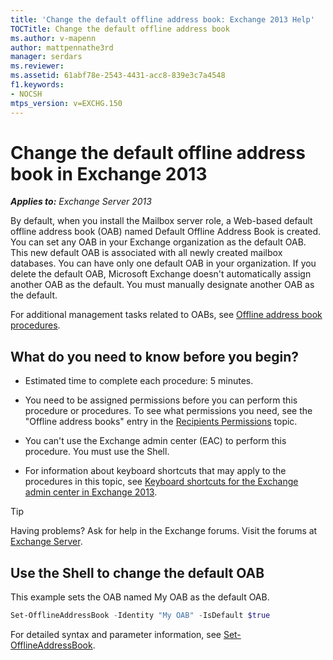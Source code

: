 ```yaml
---
title: 'Change the default offline address book: Exchange 2013 Help'
TOCTitle: Change the default offline address book
ms.author: v-mapenn
author: mattpennathe3rd
manager: serdars
ms.reviewer:
ms.assetid: 61abf78e-2543-4431-acc8-839e3c7a4548
f1.keywords:
- NOCSH
mtps_version: v=EXCHG.150
---
```


# Change the default offline address book in Exchange 2013

_**Applies to:** Exchange Server 2013_

By default, when you install the Mailbox server role, a Web-based default offline address book (OAB) named Default Offline Address Book is created. You can set any OAB in your Exchange organization as the default OAB. This new default OAB is associated with all newly created mailbox databases. You can have only one default OAB in your organization. If you delete the default OAB, Microsoft Exchange doesn't automatically assign another OAB as the default. You must manually designate another OAB as the default.

For additional management tasks related to OABs, see [Offline address book procedures](offline-address-book-procedures-exchange-2013-help.md).

## What do you need to know before you begin?

- Estimated time to complete each procedure: 5 minutes.

- You need to be assigned permissions before you can perform this procedure or procedures. To see what permissions you need, see the "Offline address books" entry in the [Recipients Permissions](recipients-permissions-exchange-2013-help.md) topic.

- You can't use the Exchange admin center (EAC) to perform this procedure. You must use the Shell.

- For information about keyboard shortcuts that may apply to the procedures in this topic, see [Keyboard shortcuts for the Exchange admin center in Exchange 2013](keyboard-shortcuts-in-the-exchange-admin-center-2013-help.md).

> [!TIP]
> Having problems? Ask for help in the Exchange forums. Visit the forums at [Exchange Server](https://go.microsoft.com/fwlink/p/?linkId=60612).

## Use the Shell to change the default OAB

This example sets the OAB named My OAB as the default OAB.

```powershell
Set-OfflineAddressBook -Identity "My OAB" -IsDefault $true
```

For detailed syntax and parameter information, see [Set-OfflineAddressBook](https://docs.microsoft.com/powershell/module/exchange/set-offlineaddressbook).
